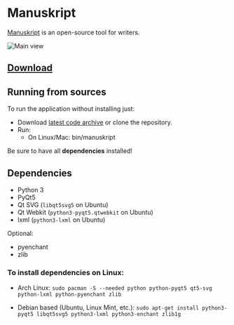 # Manuskript

[Manuskript](http://www.theologeek.ch/manuskript) is an open-source tool for writers.

![Main view](http://www.theologeek.ch/manuskript/wp-content/uploads/2016/03/manuskript-0.3.0.jpg)


## [Download](http://www.theologeek.ch/manuskript/download)

## Running from sources

To run the application without installing just:

* Download [latest code archive](https://github.com/olivierkes/manuskript/archive/master.zip) or clone the repository.
* Run:
  * On Linux/Mac: bin/manuskript

Be sure to have all **dependencies** installed!

## Dependencies
- Python 3
- PyQt5
- Qt SVG (`libqt5svg5` on Ubuntu)
- Qt Webkit (`python3-pyqt5.qtwebkit` on Ubuntu)
- lxml (`python3-lxml` on Ubuntu)

Optional:
- pyenchant
- zlib

### To install dependencies on Linux:
- Arch Linux:
```sudo pacman -S --needed python python-pyqt5 qt5-svg python-lxml python-pyenchant zlib```

- Debian based (Ubuntu, Linux Mint, etc.):
```sudo apt-get install python3-pyqt5 libqt5svg5 python3-lxml python3-enchant zlib1g```
